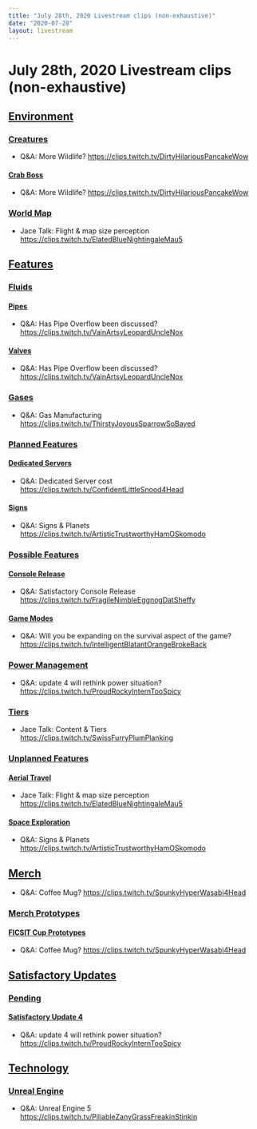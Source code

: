 ```yaml
---
title: "July 28th, 2020 Livestream clips (non-exhaustive)"
date: "2020-07-28"
layout: livestream
---
```

# July 28th, 2020 Livestream clips (non-exhaustive)

## [Environment](./topics/environment.md)

### [Creatures](./topics/environment/creatures.md)
* Q&A: More Wildlife? https://clips.twitch.tv/DirtyHilariousPancakeWow

#### [Crab Boss](./topics/environment/creatures/crab-boss.md)
* Q&A: More Wildlife? https://clips.twitch.tv/DirtyHilariousPancakeWow

### [World Map](./topics/environment/world-map.md)
* Jace Talk: Flight & map size perception https://clips.twitch.tv/ElatedBlueNightingaleMau5

## [Features](./topics/features.md)

### [Fluids](./topics/features/fluids.md)

#### [Pipes](./topics/features/fluids/pipes.md)
* Q&A: Has Pipe Overflow been discussed? https://clips.twitch.tv/VainArtsyLeopardUncleNox

#### [Valves](./topics/features/fluids/valves.md)
* Q&A: Has Pipe Overflow been discussed? https://clips.twitch.tv/VainArtsyLeopardUncleNox

### [Gases](./topics/features/gases.md)
* Q&A: Gas Manufacturing https://clips.twitch.tv/ThirstyJoyousSparrowSoBayed

### [Planned Features](./topics/features/planned-features.md)

#### [Dedicated Servers](./topics/features/planned-features/dedicated-servers.md)
* Q&A: Dedicated Server cost https://clips.twitch.tv/ConfidentLittleSnood4Head

#### [Signs](./topics/features/planned-features/signs.md)
* Q&A: Signs & Planets https://clips.twitch.tv/ArtisticTrustworthyHamOSkomodo

### [Possible Features](./topics/features/possible-features.md)

#### [Console Release](./topics/features/possible-features/console-release.md)
* Q&A: Satisfactory Console Release https://clips.twitch.tv/FragileNimbleEggnogDatSheffy

#### [Game Modes](./topics/features/possible-features/game-modes.md)
* Q&A: Will you be expanding on the survival aspect of the game? https://clips.twitch.tv/IntelligentBlatantOrangeBrokeBack

### [Power Management](./topics/features/power-management.md)
* Q&A: update 4 will rethink power situation? https://clips.twitch.tv/ProudRockyInternTooSpicy

### [Tiers](./topics/features/tiers.md)
* Jace Talk: Content & Tiers https://clips.twitch.tv/SwissFurryPlumPlanking

### [Unplanned Features](./topics/features/unplanned-features.md)

#### [Aerial Travel](./topics/features/unplanned-features/aerial-travel.md)
* Jace Talk: Flight & map size perception https://clips.twitch.tv/ElatedBlueNightingaleMau5

#### [Space Exploration](./topics/features/unplanned-features/space-exploration.md)
* Q&A: Signs & Planets https://clips.twitch.tv/ArtisticTrustworthyHamOSkomodo

## [Merch](./topics/merch.md)
* Q&A: Coffee Mug? https://clips.twitch.tv/SpunkyHyperWasabi4Head

### [Merch Prototypes](./topics/merch/merch-prototypes.md)

#### [FICSIT Cup Prototypes](./topics/merch/merch-prototypes/ficsit-cup-prototypes.md)
* Q&A: Coffee Mug? https://clips.twitch.tv/SpunkyHyperWasabi4Head

## [Satisfactory Updates](./topics/satisfactory-updates.md)

### [Pending](./topics/satisfactory-updates/pending.md)

#### [Satisfactory Update 4](./topics/satisfactory-updates/pending/satisfactory-update-4.md)
* Q&A: update 4 will rethink power situation? https://clips.twitch.tv/ProudRockyInternTooSpicy

## [Technology](./topics/technology.md)

### [Unreal Engine](./topics/technology/unreal-engine.md)
* Q&A: Unreal Engine 5 https://clips.twitch.tv/PiliableZanyGrassFreakinStinkin
